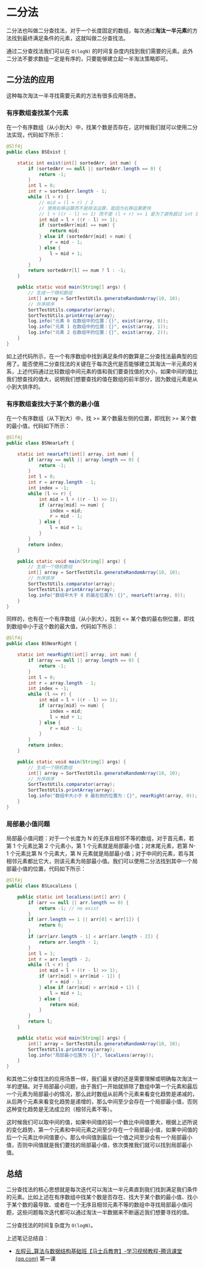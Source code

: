 # 二分法

二分法也叫做二分查找法，对于一个长度固定的数组，每次通过**淘汰一半元素**的方法找到最终满足条件的元素，这就叫做二分查找法。

通过二分查找法我们可以在 `O(logN)` 的时间复杂度内找到我们需要的元素。此外二分法不要求数组一定是有序的，只要能够建立起一半淘汰策略即可。

## 二分法的应用

这种每次淘汰一半寻找需要元素的方法有很多应用场景。

### 有序数组查找某个元素

在一个有序数组（从小到大）中，找某个数是否存在，这时候我们就可以使用二分法实现，代码如下所示：

```java
@Slf4j
public class BSExist {

    static int exist(int[] sortedArr, int num) {
        if (sortedArr == null || sortedArr.length == 0) {
            return -1;
        }
        int l = 0;
        int r = sortedArr.length - 1;
        while (l < r) {
            // mid = (l + r) / 2
            // 使用右移运算而不是除法运算，是因为右移运算更快
            // l + ((r - l) >> 1) 而不是 (l + r) >> 1 是为了避免超过 int 的最大值
            int mid = l + ((r - l) >> 1);
            if (sortedArr[mid] == num) {
                return mid;
            } else if (sortedArr[mid] > num) {
                r = mid - 1;
            } else {
                l = mid + 1;
            }
        }
        return sortedArr[l] == num ? l : -1;
    }

    public static void main(String[] args) {
        // 生成一个随机数组
        int[] array = SortTestUtils.generateRandomArray(10, 10);
        // 升序排序
        SortTestUtils.comparator(array);
        SortTestUtils.printArray(array);
        log.info("元素 0 在数组中的位置：{}", exist(array, 0));
        log.info("元素 1 在数组中的位置：{}", exist(array, 1));
        log.info("元素 2 在数组中的位置：{}", exist(array, 2));
    }
}
```

如上述代码所示，在一个有序数组中找到满足条件的数算是二分查找法最典型的应用了。能否使用二分查找法的关键在于每次迭代是否能够建立其淘汰一半元素的关系，上述代码通过比较数组中间元素的值和我们要查找值的大小，如果中间的值比我们想查找的值大，说明我们想要查找的值在数组的前半部分，因为数组元素是从小到大排序的。

### 有序数组查找大于某个数的最小值

在一个有序数组（从下到大）中，找 >= 某个数最左侧的位置，即找到 >= 某个数的最小值，代码如下所示：

```java
@Slf4j
public class BSNearLeft {

    static int nearLeft(int[] array, int num) {
        if (array == null || array.length == 0) {
            return -1;
        }
        int l = 0;
        int r = array.length - 1;
        int index = -1;
        while (l <= r) {
            int mid = l + ((r - l) >> 1);
            if (array[mid] >= num) {
                index = mid;
                r = mid - 1;
            } else {
                l = mid + 1;
            }
        }
        return index;
    }

    public static void main(String[] args) {
        // 生成一个随机数组
        int[] array = SortTestUtils.generateRandomArray(10, 10);
        // 升序排序
        SortTestUtils.comparator(array);
        SortTestUtils.printArray(array);
        log.info("数组中大于 0 的最左位置为：{}", nearLeft(array, 0));
    }
}
```

同样的，也有在一个有序数组（从小到大），找到 <= 某个数的最右侧位置，即找到数组中小于这个数的最大值，代码如下所示：

```java
@Slf4j
public class BSNearRight {

    static int nearRight(int[] array, int num) {
        if (array == null || array.length == 0) {
            return -1;
        }
        int l = 0;
        int r = array.length - 1;
        int index = -1;
        while (l <= r) {
            int mid = l + ((r - l) >> 1);
            if (array[mid] <= num) {
                index = mid;
                l = mid + 1;
            } else {
                r = mid - 1;
            }
        }
        return index;
    }

    public static void main(String[] args) {
        // 生成一个随机数组
        int[] array = SortTestUtils.generateRandomArray(10, 10);
        // 升序排序
        SortTestUtils.comparator(array);
        SortTestUtils.printArray(array);
        log.info("数组中大小于 0 最右侧的位置为：{}", nearRight(array, 0));
    }
}
```

### 局部最小值问题

局部最小值问题：对于一个长度为 N 的无序且相邻不等的数组，对于首元素，若第 1 个元素比第 2 个元素小，第 1 个元素就是局部最小值；对末尾元素，若第 N-1 个元素比第 N 个元素大，第 N 元素就是局部最小值；对于中间的元素，若与其相邻元素都比它大，则该元素为局部最小值。我们可以使用二分法找到其中一个局部最小值的位置，代码如下所示：

```java
@Slf4j
public class BSLocalLess {

    public static int localLess(int[] arr) {
        if (arr == null || arr.length == 0) {
            return -1; // no exist
        }
        if (arr.length == 1 || arr[0] < arr[1]) {
            return 0;
        }
        if (arr[arr.length - 1] < arr[arr.length - 2]) {
            return arr.length - 1;
        }
        int l = 1;
        int r = arr.length - 2;
        while (l < r) {
            int mid = l + ((r - l) >> 1);
            if (arr[mid] > arr[mid - 1]) {
                r = mid - 1;
            } else if (arr[mid] > arr[mid + 1]) {
                l = mid + 1;
            } else {
                return mid;
            }
        }
        return l;
    }

    public static void main(String[] args) {
        int[] array = SortTestUtils.generateRandomArray(10, 10);
        SortTestUtils.printArray(array);
        log.info("局部最小位置为：{}", localLess(array));
    }
}
```

和其他二分查找法的应用场景一样，我们最关键的还是需要理解或明确每次淘汰一半的逻辑。对于局部最小问题，由于我们一开始就排除了数组中第一个元素和最后一个元素为局部最小的情况，那么此时数组从前两个元素来看变化趋势是递减的，从后两个元素来看变化趋势是递增的，那么中间至少会存在一个局部最小值，否则这种变化趋势是无法成立的（相邻元素不等）。

这时候我们可以取中间的值，如果中间值的前一个数比中间值要大，根据上述所说的变化趋势，第一个元素和中间元素之间至少存在一个局部最小值，如果中间值的后一个元素比中间值要小，那么中间值到最后一个值之间至少会有一个局部最小值，否则中间值就是我们要找的局部最小值，依次类推我们就可以找到局部最小值。

## 总结

二分查找法的核心思想就是每次迭代可以淘汰一半元素直到我们找到满足我们条件的元素。比如上述在有序数组中找某个数是否存在、找大于某个数的最小值、找小于某个数的最导致、或者在一个无序且相邻元素不等的数组中寻找局部最小值问题，这些问题每次迭代都可以通过淘汰一半数据来不断逼近我们想要寻找的值。

二分查找法的时间复杂度为 `O(logN)`。

上述笔记总结自：

- [左程云_算法与数据结构基础班【马士兵教育】-学习视频教程-腾讯课堂 (qq.com)](https://ke.qq.com/course/2145184?tuin=b09cbb87) 第一课